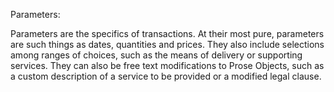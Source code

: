 Parameters:

Parameters are the specifics of transactions.  At their most pure, parameters are such things as dates, quantities and prices.  They also include selections among ranges of choices, such as the means of delivery or supporting services.  They can also be free text modifications to Prose Objects, such as a custom description of a service to be provided or a modified legal clause. 
